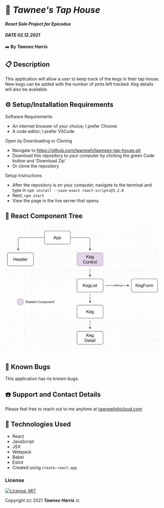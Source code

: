 # 🍺 _Tawnee's Tap House_

#### _React Solo Project for Epicodus_
#### _DATE 02.12.2021_

#### ✒️ By _**Tawnee Harris**_

## 📋 Description

This application will allow a user to keep track of the kegs in their tap house. New kegs can be added with the number of pints left tracked. Keg details will also be available.

## ⚙️ Setup/Installation Requirements

Software Requirements
* An internet browser of your choice; I prefer Chrome
* A code editor; I prefer VSCode

Open by Downloading or Cloning
* Navigate to <https://github.com/tawneeh/tawnees-tap-house.git>
* Download this repository to your computer by clicking the green Code button and 'Download Zip'
* Or clone the repository

Setup Instructions 
* After the repository is on your computer, navigate to the terminal and type in `npm install --save-exact react-scripts@3.2.0`
* Next, `npm start`
* View the page in the live server that opens

## 🌳 React Component Tree

<img style="width: 30% height: 30%" src="./read-me-assets/TapHouseTree.png">

## 🐜 Known Bugs

This application has no known bugs. 

## ☎️ Support and Contact Details

Please feel free to reach out to me anytime at <tawneeh@icloud.com>

## 💾 Technologies Used

* React
* JavaScript
* JSX
* Webpack
* Babel
* Eslint
* Created using `create-react-app`



### License

[![License: MIT](https://img.shields.io/badge/License-MIT-yellow.svg)](https://opensource.org/licenses/MIT)

Copyright (c) 2021 **_Tawnee Harris_** ⚖️